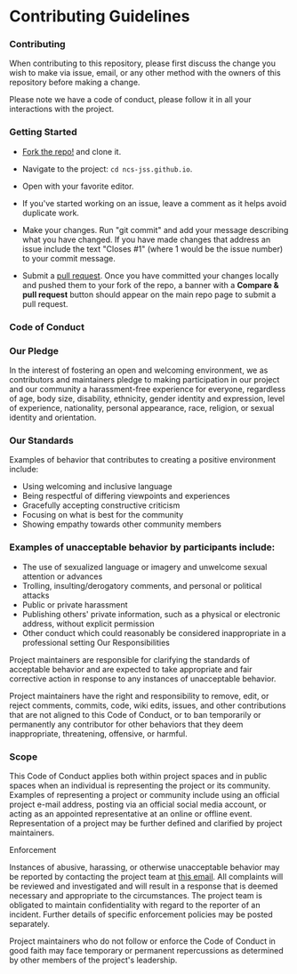
 # Contributing Guidelines
 
 
 ### Contributing
 
 When contributing to this repository, please first discuss the change you wish to make via issue,
 email, or any other method with the owners of this repository before making a change. 
 
 Please note we have a code of conduct, please follow it in all your interactions with the project.
 
 
 
 
 ### Getting Started
 
 * [Fork the repo!](https://github.com/ncs-jss/ncs-jss.github.io/fork) and clone it.
 * Navigate to the project: `cd ncs-jss.github.io`.
 * Open with your favorite editor.
 * If you've started working on an issue, leave a comment as it helps avoid duplicate work.
 * Make your changes.
  Run "git commit" and add your message describing what you have changed. If you have made changes that address an issue include the text "Closes #1" (where 1 would  be   the issue number) to your commit message.
  
 * Submit a [pull request](https://github.com/ncs-jss/ncs-jss.github.io/pulls). Once you have committed your changes locally and pushed them to your fork of the repo, a banner with a **Compare & pull request** button should appear on the main repo page to submit a pull request.
 
### Code of Conduct
 

### Our Pledge

In the interest of fostering an open and welcoming environment, we as contributors and maintainers pledge to making participation in our project and our community a harassment-free experience for everyone, regardless of age, body size, disability, ethnicity, gender identity and expression, level of experience, nationality, personal appearance, race, religion, or sexual identity and orientation.

### Our Standards

Examples of behavior that contributes to creating a positive environment include:

* Using welcoming and inclusive language
* Being respectful of differing viewpoints and experiences
* Gracefully accepting constructive criticism
* Focusing on what is best for the community
* Showing empathy towards other community members

### Examples of unacceptable behavior by participants include:

* The use of sexualized language or imagery and unwelcome sexual attention or advances
* Trolling, insulting/derogatory comments, and personal or political attacks
* Public or private harassment
* Publishing others' private information, such as a physical or electronic address, without explicit permission
* Other conduct which could reasonably be considered inappropriate in a professional setting
  Our Responsibilities

Project maintainers are responsible for clarifying the standards of acceptable behavior and are expected to take appropriate and fair corrective action in response to any instances of unacceptable behavior.

Project maintainers have the right and responsibility to remove, edit, or reject comments, commits, code, wiki edits, issues, and other contributions that are not aligned to this Code of Conduct, or to ban temporarily or permanently any contributor for other behaviors that they deem inappropriate, threatening, offensive, or harmful.

### Scope

This Code of Conduct applies both within project spaces and in public spaces when an individual is representing the project or its community. Examples of representing a project or community include using an official project e-mail address, posting via an official social media account, or acting as an appointed representative at an online or offline event. Representation of a project may be further defined and clarified by project maintainers.

Enforcement

Instances of abusive, harassing, or otherwise unacceptable behavior may be reported by contacting the project team at [this email](mailto:ankitjain28may77@gmail.com). All complaints will be reviewed and investigated and will result in a response that is deemed necessary and appropriate to the circumstances. The project team is obligated to maintain confidentiality with regard to the reporter of an incident. Further details of specific enforcement policies may be posted separately.

Project maintainers who do not follow or enforce the Code of Conduct in good faith may face temporary or permanent repercussions as determined by other members of the project's leadership.

